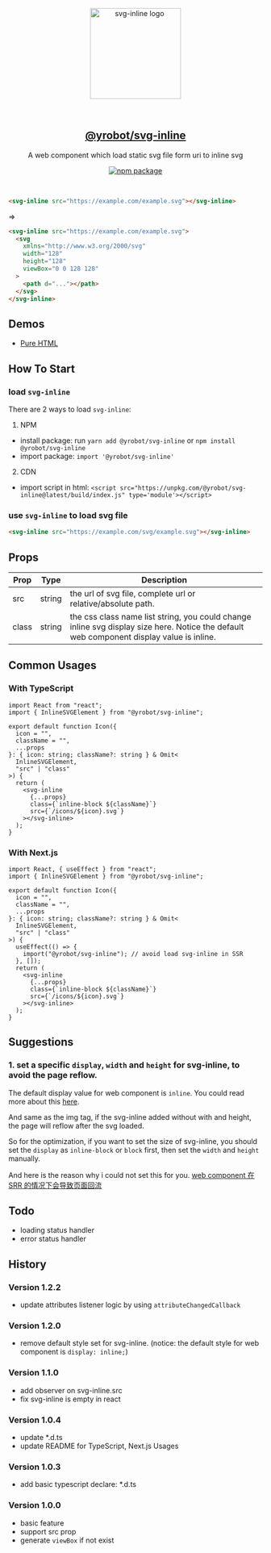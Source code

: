 <p align="center">
  <a href="https://yrobot.top/app/svg-inline" target="_blank" rel="noopener noreferrer">
    <img width="180" src="https://yrobot.github.io/svg-inline/svg-inline.svg" alt="svg-inline logo">
  </a>
</p>
<br/>
<h2 align="center">
  <a href="https://yrobot.top/app/svg-inline">@yrobot/svg-inline</a>
</h2>
<p align="center">
  A web component which load static svg file form uri to inline svg
</p>
<p align="center">
  <a href="https://www.npmjs.com/package/@yrobot/svg-inline"><img src="https://img.shields.io/npm/v/@yrobot/svg-inline.svg" alt="npm package"></a>
</p>
<br/>

```html
<svg-inline src="https://example.com/example.svg"></svg-inline>
```

=>

```html
<svg-inline src="https://example.com/example.svg">
  <svg
    xmlns="http://www.w3.org/2000/svg"
    width="128"
    height="128"
    viewBox="0 0 128 128"
  >
    <path d="..."></path>
  </svg>
</svg-inline>
```

## Demos

- [Pure HTML](https://codepen.io/yrobot/pen/bGvbgqR)

## How To Start

### load `svg-inline`

There are 2 ways to load `svg-inline`:

1. NPM

- install package: run `yarn add @yrobot/svg-inline` or `npm install @yrobot/svg-inline`
- import package: `import '@yrobot/svg-inline'`

2. CDN

- import script in html: `<script src="https://unpkg.com/@yrobot/svg-inline@latest/build/index.js" type='module'></script>`

### use `svg-inline` to load svg file

```html
<svg-inline src="https://example.com/svg/example.svg"></svg-inline>
```

## Props

| Prop  | Type   | Description                                                                                                                              |
| ----- | ------ | ---------------------------------------------------------------------------------------------------------------------------------------- |
| src   | string | the url of svg file, complete url or relative/absolute path.                                                                             |
| class | string | the css class name list string, you could change inline svg display size here. Notice the default web component display value is inline. |

## Common Usages

### With TypeScript

```tsx
import React from "react";
import { InlineSVGElement } from "@yrobot/svg-inline";

export default function Icon({
  icon = "",
  className = "",
  ...props
}: { icon: string; className?: string } & Omit<
  InlineSVGElement,
  "src" | "class"
>) {
  return (
    <svg-inline
      {...props}
      class={`inline-block ${className}`}
      src={`/icons/${icon}.svg`}
    ></svg-inline>
  );
}
```

### With Next.js

```tsx
import React, { useEffect } from "react";
import { InlineSVGElement } from "@yrobot/svg-inline";

export default function Icon({
  icon = "",
  className = "",
  ...props
}: { icon: string; className?: string } & Omit<
  InlineSVGElement,
  "src" | "class"
>) {
  useEffect(() => {
    import("@yrobot/svg-inline"); // avoid load svg-inline in SSR
  }, []);
  return (
    <svg-inline
      {...props}
      class={`inline-block ${className}`}
      src={`/icons/${icon}.svg`}
    ></svg-inline>
  );
}
```

## Suggestions

### 1. set a specific `display`, `width` and `height` for svg-inline, to avoid the page reflow.

The default display value for web component is `inline`. You could read more about this [here](https://github.com/WICG/webcomponents/issues/224).

And same as the img tag, if the svg-inline added without with and height, the page will reflow after the svg loaded.

So for the optimization, if you want to set the size of svg-inline, you should set the `display` as `inline-block` or `block` first, then set the `width` and `height` manually.

And here is the reason why i could not set this for you. [web component 在 SRR 的情况下会导致页面回流](https://blog.yrobot.top/blog/HTML5/WebComponent%E9%97%AE%E9%A2%98%E5%AE%9E%E5%BD%95#web-component-%E5%9C%A8-srr-%E7%9A%84%E6%83%85%E5%86%B5%E4%B8%8B%E4%BC%9A%E5%AF%BC%E8%87%B4%E9%A1%B5%E9%9D%A2%E5%9B%9E%E6%B5%81)

## Todo

- loading status handler
- error status handler

## History

### Version 1.2.2

- update attributes listener logic by using `attributeChangedCallback`

### Version 1.2.0

- remove default style set for svg-inline. (notice: the default style for web component is `display: inline;`)

### Version 1.1.0

- add observer on svg-inline.src
- fix svg-inline is empty in react

### Version 1.0.4

- update \*.d.ts
- update README for TypeScript, Next.js Usages

### Version 1.0.3

- add basic typescript declare: \*.d.ts

### Version 1.0.0

- basic feature
- support src prop
- generate `viewBox` if not exist
